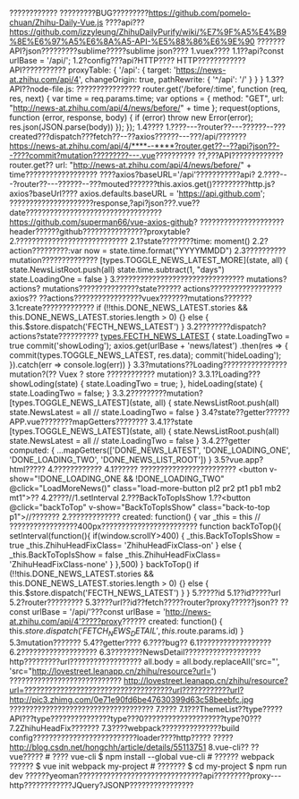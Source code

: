 ????????????
?????????BUG?????????https://github.com/pomelo-chuan/Zhihu-Daily-Vue.js
????api???https://github.com/izzyleung/ZhihuDailyPurify/wiki/%E7%9F%A5%E4%B9%8E%E6%97%A5%E6%8A%A5-API-%E5%88%86%E6%9E%90
???????API?json?????????sublime?????sublime json????
1.vuex????
	1.1??api?const urlBase = '/api/';
	1.2?config???api?HTTP???? HTTP????????????API???????????
		proxyTable: {
	      '/api': {
	        target: 'https://news-at.zhihu.com/api/4',
	        changeOrigin: true,
	        pathRewrite: {
	          '^/api': '/'
	        }
	      }
	    }
	1.3??API??node-file.js:
		????????????????
		router.get('/before/:time', function (req, res, next) {
		   var time = req.params.time;
		   var options = {
		       method: "GET",
		       url: "http://news-at.zhihu.com/api/4/news/before/" + time
		   };
		    request(options, function (error, response, body) {
		        if (error) throw new Error(error);
		        res.json(JSON.parse(body))
		    });
		});
	1.4????
		1.????---?router??---??????--???created???dispatch???fetch??--??axios??????---???/api/???????https://news-at.zhihu.com/api/4/****--****?router.get??--??api?json??--????commit?mutation?????????---.vue??????????
		??,???API?????????????router.get?? url: "http://news-at.zhihu.com/api/4/news/before/" + time??????????????????
		????axios?baseURL='/api'???????????api?
		2.????---?router??---??????--???mouted???????this.axios.get()?????????http.js?axios?baseUrl????
		axios.defaults.baseURL = 'https://api.github.com';
		?????????????????????response,?api?json???.vue??date??????????????????????????????????https://github.com/superman66/vue-axios-github?
		?????????????????????header??????github????????????????proxytable?
2.????????????????????????????
	2.1?state????????time: moment()
	2.2?action?????????:var now = state.time.format("YYYYMMDD")
	2.3??????????mutation??????????????
		[types.TOGGLE_NEWS_LATEST_MORE](state, all) {
	        state.NewsListRoot.push(all)
	        state.time.subtract(1, "days")
	        state.LoadingOne = false
	    }
3.????????????????????????????????
	mutations?actions?
	mutations???????????????state??????
	actions??????????????????axios??
	??actions?????????????????vuex???????mutations???????
		3.1create?????????????
			if (!!this.DONE_NEWS_LATEST.stories && this.DONE_NEWS_LATEST.stories.length > 0) {} else {
				this.$store.dispatch('FECTH_NEWS_LATEST')
			}
		3.2????????dispatch?actions?state??????????
			 [types.FECTH_NEWS_LATEST]({commit}) {
		        state.LoadingTwo = true
		        commit('showLoding');
		        axios.get(urlBase + 'news/latest')
		            .then(res => {
		                commit(types.TOGGLE_NEWS_LATEST, res.data);
		                commit('hideLoading');
		            }).catch(err => console.log(err))
		    }
		3.3?mutations??Loading????????????????mutation?(?? Vuex ? store ???????????? mutation)?
			3.3.1?Loading???
				showLoding(state) {
			        state.LoadingTwo = true;
			    },
			    hideLoading(state) {
			        state.LoadingTwo = false;
			    }
			3.3.2?????????mutation?
				[types.TOGGLE_NEWS_LATEST](state, all) {
			        state.NewsListRoot.push(all)
			        state.NewsLatest = all
			        // state.LoadingTwo = false
			    }
		3.4?state??getter??????APP.vue????????mapGetters????????
			3.4.1??state
				[types.TOGGLE_NEWS_LATEST](state, all) {
			        state.NewsListRoot.push(all)
			        state.NewsLatest = all
			        // state.LoadingTwo = false
			    }
			3.4.2??getter
				computed: {
					...mapGetters(['DONE_NEWS_LATEST', 'DONE_LOADING_ONE', 'DONE_LOADING_TWO', 'DONE_NEWS_LIST_ROOT'])
				}
		3.5?vue.app?html?????
4.????????????
	4.1??????
	????????????????????????
		<button v-show="!DONE_LOADING_ONE && !DONE_LOADING_TWO" @click="LoadMoreNews()" class="load-more-button pl2 pr2 pt1 pb1 mb2 mt1">??</button>
	4.2????//1.setInterval 2.???BackToTopIsShow
		1.??<button @click="backToTop" v-show="BackToTopIsShow" class="back-to-top p1">//???????
		2.?????????????
			created: function() {
				var _this = this
				// ?????????????????400px????????????????????????
				function backToTop(){
					setInterval(function(){
						if(window.scrollY>400) {
							_this.BackToTopIsShow = true
							_this.ZhihuHeadFixClass= 'ZhihuHeadFixClass-on'
						} else {
							_this.BackToTopIsShow = false
							_this.ZhihuHeadFixClass= 'ZhihuHeadFixClass-none'
						}
					},500)
				}
				backToTop()
				if (!!this.DONE_NEWS_LATEST.stories && this.DONE_NEWS_LATEST.stories.length > 0) {} else {
					this.$store.dispatch('FECTH_NEWS_LATEST')
				}
			}
5.?????id
	5.1??id?????url
	<router-link :to="{name: 'themes-list', params: {id: item.id}}">
	5.2?router?????????
	5.3????url??id??fetch?????router?proxy??????json??
	??const urlBase = '/api/'???const urlBase = 'http://news-at.zhihu.com/api/4'?????proxy??????
			created: function() {
				this.$store.dispatch('FETCH_NEWS_DETAIL', this.$route.params.id)
			}
	5.3mutation???????
	5.4??getter????
6.????bug??
	6.1??????????????????
	6.2???????????????????
	6.3????????NewsDetail???????????????????http?????????url??????????????????  all.body = all.body.replaceAll('src=\"', 'src=\"http://lovestreet.leanapp.cn/zhihu/resource?url=')
	????????????????????????????
    http://lovestreet.leanapp.cn/zhihu/resource?url=?????????????????????????????????????url????????????url?http://pic3.zhimg.com/0e71e90fd6be47630399d63c58beebfc.jpg
    ????????????????????????????????????
7.????
	7.1???ThemeList??type?????API???type???????????????type???0????????????????????type?0???
	7.2ZhihuHeadFix???????
	7.3????webpack???????????????build config??????????????????????????loader????http?????
	?????http://blog.csdn.net/hongchh/article/details/55113751
8.vue-cli??
	??vue?????
	# ???? vue-cli
	$ npm install --global vue-cli
	# ?????? webpack ??????
	$ vue init webpack my-project
	# ???????
	$ cd my-project
	$ npm run dev
	??????yeoman???????????????????????????????api?????????proxy---http????????????JQuery?JSONP????????????????















